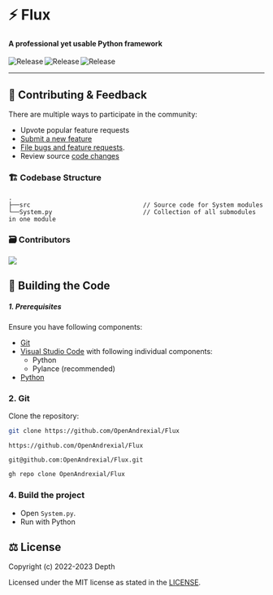 # ⚡ Flux

#### A professional yet usable Python framework

<p align="center">
  <a title="Codefactor" target="_blank" href="https://github.com/OpenAndrexial/Flux/commits">
    <img align="left" src="https://www.codefactor.io/repository/github/openandrexial/flux/badge" alt="Release" />
  </a>
  <a title="GitHub Releases" target="_blank" href="https://github.com/OpenAndrexial/Flux/releases">
    <img align="left" src="https://img.shields.io/github/v/release/OpenAndrexial/Flux?include_prereleases" alt="Release" />
  </a>
  <a title="GitHub Releases" target="_blank" href="https://github.com/OpenAndrexial/Flux/releases">
    <img align="left" src="https://img.shields.io/github/repo-size/OpenAndrexial/Flux" alt="Release" />
  </a>
</p>

<br/>

---

<!--## 🎁 Installation

### Via GitHub

See the [releases page](https://github.com/OpenAndrexial/Emerald/releases)

### Building from source
###### ⭐Recommended⭐

This is our preferred method.
See [this section](#-building-the-code)-->

<!--### 📸 Screenshots

<a title="Emerald Screenshot" target="_blank" href="https://github.com/OpenAndrexial/Emerald">
  <img align="left" src="https://user-images.githubusercontent.com/82730163/210150183-fd324c12-5a90-4ffb-964d-c8ccae2c9cee.png" alt="Release" />
</a>-->

<!--###### 📝 This screenshot is from [`redesign`](https://github.com/OpenAndrexial/Emerald/pull/19)-->

## 🦜 Contributing & Feedback

There are multiple ways to participate in the community:

- Upvote popular feature requests
- [Submit a new feature](https://github.com/OpenAndrexial/Flux/pulls)
- [File bugs and feature requests](https://github.com/OpenAndrexial/Flux/issues/new/choose).
- Review source [code changes](https://github.com/OpenAndrexial/Flux/commits)

### 🏗️ Codebase Structure

```
.
├──src                               // Source code for System modules
└──System.py                         // Collection of all submodules in one module
```

### 🗃️ Contributors

<a href="https://github.com/OpenAndrexial/Flux/graphs/contributors">
  <img src="https://contrib.rocks/image?repo=OpenAndrexial/Flux" />
</a>

## 🔨 Building the Code

##### 1. Prerequisites

Ensure you have following components:

- [Git](https://git-scm.com/)
- [Visual Studio Code](https://code.visualstudio.com/) with following individual components:
  - Python
  - Pylance (recommended)
- [Python](https://www.python.org/downloads/)

### 2. Git

Clone the repository:

```bash
git clone https://github.com/OpenAndrexial/Flux
```

```http
https://github.com/OpenAndrexial/Flux
```

```console
git@github.com:OpenAndrexial/Flux.git
```

```bash
gh repo clone OpenAndrexial/Flux
```

### 4. Build the project

- Open `System.py`.
- Run with Python

## ⚖️ License

Copyright (c) 2022-2023 Depth

Licensed under the MIT license as stated in the [LICENSE](LICENSE.md).
